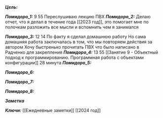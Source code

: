 
***Цель:***  

***Помидоро_1:*** 9 55
Переслушиваю лекцию ПВХ
***Помидоро_2:*** 
Делаю отчет, что я делал в течение года [[2023 год]], это помогает мне по полочкам разложить все мысли и вспомнить чем я занимался

***Помидоро_3:*** 12 14
По факту я сделал домашнюю работу
Но сама домашняя работа заключалась в том, что мы повторяем действия за автором
Хочу быстренько прочитать ПВХ что было написано в Радченко для закрепления
***Помидоро_4:*** 13 55
[[Занятие 9 - Объектный подход к программированию. Программная работа с объектами конфигурации]] 28 минута
***Помидоро_5:*** 

***Помидоро_6:*** 

***Помидоро_7:*** 

***Помидоро_8:*** 

***Заметка*** 


***Ключи:*** [[Ежедневные заметки]] [[2024 год]]